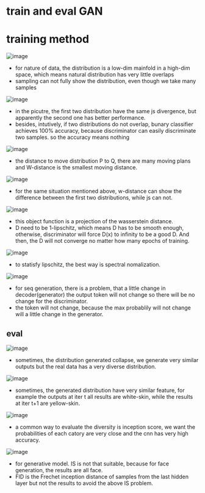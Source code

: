 # train and eval GAN

# training method

![image](https://github.com/KobryLee/ML-2021Spring-NTU-hws/blob/main/notes/statics/lecture6/12-dis-problem.png)

* for nature of data, the distribution is a low-dim mainfold in a high-dim space, which means natural distribution has very little overlaps
* sampling can not fully show the distribution, even though we take many samples

![image](https://github.com/KobryLee/ML-2021Spring-NTU-hws/blob/main/notes/statics/lecture6/13-js-not-suit.png)

* in the picutre, the first two distribution have the same js divergence, but apparently the second one has better performance.
* besides, intutively, if two distributions do not overlap, bunary classifier achieves 100% accuracy, because discriminator can easily discriminate two samples. so the accuracy means nothing

![image](https://github.com/KobryLee/ML-2021Spring-NTU-hws/blob/main/notes/statics/lecture6/14-wasserstein-distance.png)

* the distance to move distribution P to Q, there are many moving plans and W-distance is the smallest moving distance.

![image](https://github.com/KobryLee/ML-2021Spring-NTU-hws/blob/main/notes/statics/lecture6/15-wd-vs-js.png)

* for the same situation mentioned above, w-distance can show the difference between the first two distributions, while js can not.

![image](https://github.com/KobryLee/ML-2021Spring-NTU-hws/blob/main/notes/statics/lecture6/16-wgan.png)

* this object function is a projection of the wasserstein distance.
* D need to be 1-lipschitz, which means D has to be smooth enough, otherwise, discriminator will force D(x) to infinity to be a good D. And then, the D will not converge no matter how many epochs of training.

![image](https://github.com/KobryLee/ML-2021Spring-NTU-hws/blob/main/notes/statics/lecture6/17-keep-lipschitz.png)

* to statisfy lipschitz, the best way is spectral nomalization.

![image](https://github.com/KobryLee/ML-2021Spring-NTU-hws/blob/main/notes/statics/lecture6/18-gan-seq.png)

* for seq generation, there is a problem, that a little change in decoder(generator) the output token will not change so there will be no change for the discriminator.
* the token will not change, because the max probablily will not change will a little change in the generator.

## eval

![image](https://github.com/KobryLee/ML-2021Spring-NTU-hws/blob/main/notes/statics/lecture6/20-diversity-mode-collapse.png)

* sometimes, the distribution generated collapse, we generate very similar outputs but the real data has a very diverse distribution.

![image](https://github.com/KobryLee/ML-2021Spring-NTU-hws/blob/main/notes/statics/lecture6/21-diversity-mode-dropping.png)

* sometimes, the generated distribution have very similar feature, for example the outputs at iter t all results are white-skin, while the results at iter t+1 are yellow-skin.

![image](https://github.com/KobryLee/ML-2021Spring-NTU-hws/blob/main/notes/statics/lecture6/22-inception-score.png)

* a common way to evaluate the diversity is inception score, we want the probabilities of each catory are very close and the cnn has very high accuracy.

![image](https://github.com/KobryLee/ML-2021Spring-NTU-hws/blob/main/notes/statics/lecture6/23-eval-FID.png)

* for generative model. IS is not that suitable, because for face generation, the results are all face.
* FID is the Frechet inception distance of samples from the last hidden layer but not the results to avoid the above IS problem.










